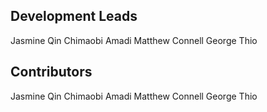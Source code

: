 ## Development Leads

Jasmine Qin
Chimaobi Amadi
Matthew Connell
George Thio

## Contributors

Jasmine Qin
Chimaobi Amadi
Matthew Connell
George Thio
